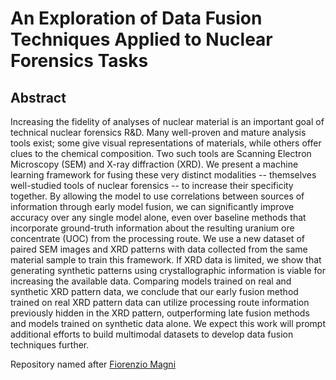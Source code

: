 # An Exploration of Data Fusion Techniques Applied to Nuclear Forensics Tasks

## Abstract
Increasing the fidelity of analyses of nuclear material is an important goal of technical nuclear forensics R\&D. Many well-proven and mature analysis tools exist; some give visual representations of materials, while others offer clues to the chemical composition. Two such tools are  Scanning Electron Microscopy (SEM) and X-ray diffraction (XRD). We present a machine learning framework for fusing these very distinct modalities -- themselves well-studied tools of nuclear forensics -- to increase their specificity together. By allowing the model to use correlations between sources of information through early model fusion, we can significantly improve accuracy over any single model alone, even over baseline methods that incorporate ground-truth information about the resulting uranium ore concentrate (UOC) from the processing route. We use a new dataset of paired SEM images and XRD patterns with data collected from the same material sample to train this framework. If XRD data is limited, we show that generating synthetic patterns using crystallographic information is viable for increasing the available data. Comparing models trained on real and synthetic XRD pattern data, we conclude that our early fusion method trained on real XRD pattern data can utilize processing route information previously hidden in the XRD pattern, outperforming late fusion methods and models trained on synthetic data alone. We expect this work will prompt additional efforts to build multimodal datasets to develop data fusion techniques further.

Repository named after [Fiorenzio Magni](https://en.wikipedia.org/wiki/Fiorenzo_Magni)
